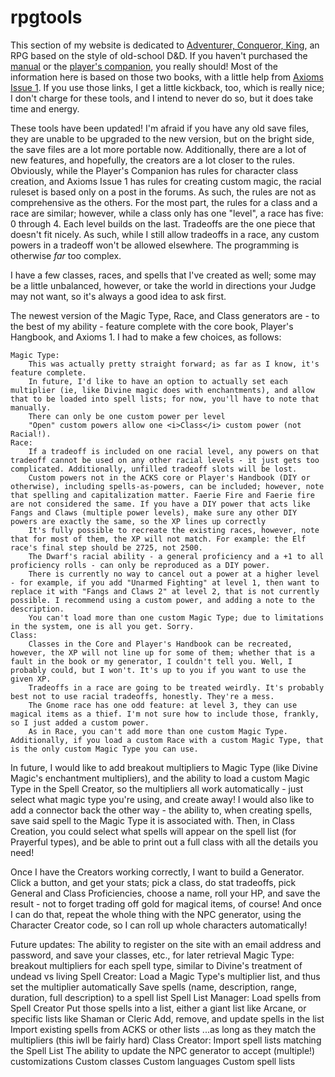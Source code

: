 # rpgtools

This section of my website is dedicated to <a href="http://www.autarch.co/">Adventurer, Conqueror, King</a>, an RPG based on the style of old-school D&amp;D. If you haven't purchased the <a href="http://www.drivethrurpg.com/product/99123/Adventurer-Conqueror-King-System?affiliate_id=751437">manual</a> or the <a href="http://www.drivethrurpg.com/product/108830/ACKS-Players-Companion?affiliate_id=751437">player's companion</a>, you really should! Most of the information here is based on those two books, with a little help from <a href="http://www.drivethrurpg.com/product/179660/Axioms-Issue-1?affiliate_id=751437">Axioms Issue 1</a>. If you use those links, I get a little kickback, too, which is really nice; I don't charge for these tools, and I intend to never do so, but it does take time and energy.

These tools have been updated! I'm afraid if you have any old save files, they are unable to be upgraded to the new version, but on the bright side, the save files are a lot more portable now. Additionally, there are a lot of new features, and hopefully, the creators are a lot closer to the rules. Obviously, while the Player's Companion has rules for character class creation, and Axioms Issue 1 has rules for creating custom magic, the racial ruleset is based only on a post in the forums. As such, the rules are not as comprehensive as the others. For the most part, the rules for a class and a race are similar; however, while a class only has one "level", a race has five: 0 through 4. Each level builds on the last. Tradeoffs are the one piece that doesn't fit nicely. As such, while I still allow tradeoffs in a race, any custom powers in a tradeoff won't be allowed elsewhere. The programming is otherwise <i>far</i> too complex.

I have a few classes, races, and spells that I've created as well; some may be a little unbalanced, however, or take the world in directions your Judge may not want, so it's always a good idea to ask first.

The newest version of the Magic Type, Race, and Class generators are - to the best of my ability - feature complete with the core book, Player's Hangbook, and Axioms 1. I had to make a few choices, as follows:

	Magic Type:
		This was actually pretty straight forward; as far as I know, it's feature complete.
		In future, I'd like to have an option to actually set each multiplier (ie, like Divine magic does with enchantments), and allow that to be loaded into spell lists; for now, you'll have to note that manually.
		There can only be one custom power per level
		"Open" custom powers allow one <i>Class</i> custom power (not Racial!).
	Race:
		If a tradeoff is included on one racial level, any powers on that tradeoff cannot be used on any other racial levels - it just gets too complicated. Additionally, unfilled tradeoff slots will be lost.
		Custom powers not in the ACKS core or Player's Handbook (DIY or otherwise), including spells-as-powers, can be included; however, note that spelling and capitalization matter. Faerie Fire and Faerie fire are not considered the same. If you have a DIY power that acts like Fangs and Claws (multiple power levels), make sure any other DIY powers are exactly the same, so the XP lines up correctly
		It's fully possible to recreate the existing races, however, note that for most of them, the XP will not match. For example: the Elf race's final step should be 2725, not 2500.
		The Dwarf's racial ability - a general proficiency and a +1 to all proficiency rolls - can only be reproduced as a DIY power.
		There is currently no way to cancel out a power at a higher level - for example, if you add "Unarmed Fighting" at level 1, then want to replace it with "Fangs and Claws 2" at level 2, that is not currently possible. I recommend using a custom power, and adding a note to the description.
		You can't load more than one custom Magic Type; due to limitations in the system, one is all you get. Sorry.
	Class:
		Classes in the Core and Player's Handbook can be recreated, however, the XP will not line up for some of them; whether that is a fault in the book or my generator, I couldn't tell you. Well, I probably could, but I won't. It's up to you if you want to use the given XP.
		Tradeoffs in a race are going to be treated weirdly. It's probably best not to use racial tradeoffs, honestly. They're a mess.
		The Gnome race has one odd feature: at level 3, they can use magical items as a thief. I'm not sure how to include those, frankly, so I just added a custom power.
		As in Race, you can't add more than one custom Magic Type. Additionally, if you load a custom Race with a custom Magic Type, that is the only custom Magic Type you can use.

In future, I would like to add breakout multipliers to Magic Type (like Divine Magic's enchantment multipliers), and the ability to load a custom Magic Type in the Spell Creator, so the multipliers all work automatically - just select what magic type you're using, and create away! I would also like to add a connector back the other way - the ability to, when creating spells, save said spell to the Magic Type it is associated with. Then, in Class Creation, you could select what spells will appear on the spell list (for Prayerful types), and be able to print out a full class with all the details you need!

Once I have the Creators working correctly, I want to build a Generator. Click a button, and get your stats; pick a class, do stat tradeoffs, pick General and Class Proficiencies, choose a name, roll your HP, and save the result - not to forget trading off gold for magical items, of course! And once I can do that, repeat the whole thing with the NPC generator, using the Character Creator code, so I can roll up whole characters automatically!

Future updates:
	The ability to register on the site with an email address and password, and save your classes, etc., for later retrieval
	Magic Type:
		breakout multipliers for each spell type, similar to Divine's treatment of undead vs living
	Spell Creator:
		Load a Magic Type's multiplier list, and thus set the multiplier automatically
		Save spells (name, description, range, duration, full description) to a spell list
	Spell List Manager:
		Load spells from Spell Creator
		Put those spells into a list, either a giant list like Arcane, or specific lists like Shaman or Cleric
		Add, remove, and update spells in the list
		Import existing spells from ACKS or other lists
		...as long as they match the multipliers (this iwll be fairly hard)
	Class Creator:
		Import spell lists matching the Spell List
	The ability to update the NPC generator to accept (multiple!) customizations
		Custom classes
		Custom languages
		Custom spell lists

